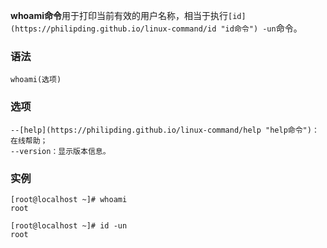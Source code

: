**whoami命令**用于打印当前有效的用户名称，相当于执行`[id](https://philipding.github.io/linux-command/id "id命令") -un`命令。

### 语法  

```
whoami(选项)
```

### 选项  

```
--[help](https://philipding.github.io/linux-command/help "help命令")：在线帮助；
--version：显示版本信息。
```

### 实例  

```
[root@localhost ~]# whoami
root

[root@localhost ~]# id -un
root
```